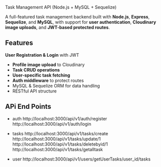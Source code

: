 Task Management API (Node.js + MySQL + Sequelize)

A full-featured task management backend built with
 **Node.js**, **Express**, **Sequelize**, and **MySQL**, with support for **user authentication**, **Cloudinary image uploads**, and **JWT-based protected routes**.

## Features

**User Registration & Login** with JWT
- **Profile image upload** to Cloudinary
- **Task CRUD operations**
- **User-specific task fetching**
- **Auth middleware** to protect routes
- MySQL & Sequelize ORM for data handling
- RESTful API structure

## APi End Points


- auth
http://localhost:3000/api/v1/auth/register
http://localhost:3000/api/v1/auth/login

- tasks
http://localhost:3000/api/v1/tasks/create
http://localhost:3000/api/v1/tasks/update/1
http://localhost:3000/api/v1/tasks/deletebyid/1
http://localhost:3000/api/v1/tasks/getalltask

- user
http://localhost:3000/api/v1/users/getUserTasks/user_id/tasks
